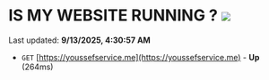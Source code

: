 # IS MY WEBSITE RUNNING ? [![](https://img.shields.io/static/v1?label=Sponsor&message=%E2%9D%A4&logo=GitHub&color=%23fe8e86)](https://github.com/sponsors/Youssef-Lehmam)

Last updated: **9/13/2025, 4:30:57 AM**

- `GET` [https://youssefservice.me](https://youssefservice.me) - **Up** (264ms)
